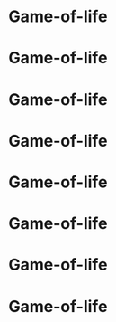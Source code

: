 # Game-of-life
# Game-of-life
# Game-of-life
# Game-of-life
# Game-of-life
# Game-of-life
# Game-of-life
# Game-of-life
